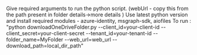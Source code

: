 Give required arguments to run the python script. (webUrl - copy this from the path present in folder details->more details )
Use latest python version and install required modules - azure-identity, msgraph-sdk, aiofiles
To run :
"python downloadOneDriveFolder.py --client_id=your-client-id --client_secret=your-client-secret --tenant_id=your-tenant-id --folder_name=MyFolder --web_url=web_url --download_path=local_dir_path"
